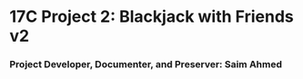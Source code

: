 # 17C Project 2: Blackjack with Friends v2
### Project Developer, Documenter, and Preserver: Saim Ahmed
